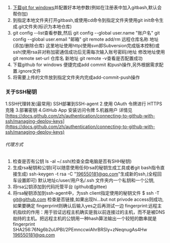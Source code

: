 
1. [下载git for windows](https://gitforwindows.org/)并配置好本地参数(例如在注册表中加入gitbash,默认会帮你加)
2. 到指定本地文件夹打开gitbash,或使用cd命令到指定文件夹使用git init命令生成.git文件夹(标识为本地仓库)
3. git config --list查看参数,然后
git config --global user.name "账户名"
git config --global user.email "邮箱"
git remote add/rm 远程仓库名称 地址 (添加/删除仓库)  这里地址使用http(使用svn即Subversion完成版本控制)或ssh(使用rsa非对称加密通信成功后无需每次输入账号密码)地址
修改地址使用 git remote set-url 仓库名 新地址
git remote -v查看是否配置成功
4. 下载github for windows 便捷完成add commit 和push操作,另外根据需求配置.ignore文件
5. 将需要上传的文件放到指定文件夹内完成add-commit-push操作

### 关于SSH秘钥
1.SSH代理转发(最常用) SSH部署到SSH-agent
2.使用 OAuth 令牌进行 HTTPS 克隆
3.部署密钥
4.GitHub App 安装访问令牌
5.机器用户
详情见[https://docs.github.com/zh/authentication/connecting-to-github-with-ssh/managing-deploy-keys](https://docs.github.com/zh/authentication/connecting-to-github-with-ssh/managing-deploy-keys)

###### 代理方式
1. 检查是否有公钥  ls -al ~/.ssh(检查全盘电脑是否有SHH秘钥) 
2. 生成rsa秘钥和公钥(可以随意使用任何rsa的秘钥生成工具或者git bash指令直接生成)
ssh-keygen -t rsa -C "196550181@qq.com"生成新的ssh,(全程回车设置即可)
默认地址c/user/用户名/.ssh  文件夹内一个私钥和一个公钥,
3.  将rsa公钥添加到代码托管平台 (github或gittee)  
4. 将rsa秘钥添加到ssh-agent中，为ssh client指定使用的秘钥文件
$ ssh -T git@github.com 检查是否链接,如果出现hi...but not privode access则成功,如果要确定
fingerprint则确认后输入yes之后再测试一边
fingerprint:远程主机指纹的作用：用于验证远程主机确实是我以前连接过的主机，而不是被DNS劫持的主机。把远程主机的公钥用一种hash算法输出一个较短的数串就是fingerprint
SHA256:76Ng6b2uUPBI/2PEmnccwiAhrBRSIy+zNeqnugAs4Hw 196550181@qq.com



